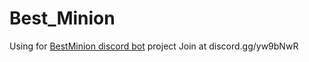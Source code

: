 # Best_Minion
Using for [BestMinion discord bot](https://hypixel.net/threads/discord-bot-bestminion-calculate-best-minion.3323880/#post-23764034) project 
Join at discord.gg/yw9bNwR
